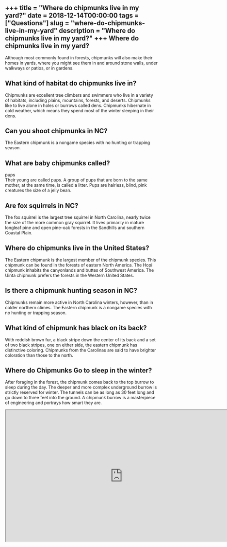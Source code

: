 +++
title = "Where do chipmunks live in my yard?"
date = 2018-12-14T00:00:00
tags = ["Questions"]
slug = "where-do-chipmunks-live-in-my-yard"
description = "Where do chipmunks live in my yard?"
+++
Where do chipmunks live in my yard?
-----------------------------------

Although most commonly found in forests, chipmunks will also make their homes in yards, where you might see them in and around stone walls, under walkways or patios, or in gardens.

What kind of habitat do chipmunks live in?
------------------------------------------

Chipmunks are excellent tree climbers and swimmers who live in a variety of habitats, including plains, mountains, forests, and deserts. Chipmunks like to live alone in holes or burrows called dens. Chipmunks hibernate in cold weather, which means they spend most of the winter sleeping in their dens.

Can you shoot chipmunks in NC?
------------------------------

The Eastern chipmunk is a nongame species with no hunting or trapping season.

What are baby chipmunks called?
-------------------------------

pups  
Their young are called pups. A group of pups that are born to the same mother, at the same time, is called a litter. Pups are hairless, blind, pink creatures the size of a jelly bean.

Are fox squirrels in NC?
------------------------

The fox squirrel is the largest tree squirrel in North Carolina, nearly twice the size of the more common gray squirrel. It lives primarily in mature longleaf pine and open pine-oak forests in the Sandhills and southern Coastal Plain.

Where do chipmunks live in the United States?
---------------------------------------------

The Eastern chipmunk is the largest member of the chipmunk species. This chipmunk can be found in the forests of eastern North America. The Hopi chipmunk inhabits the canyonlands and buttes of Southwest America. The Uinta chipmunk prefers the forests in the Western United States.

Is there a chipmunk hunting season in NC?
-----------------------------------------

Chipmunks remain more active in North Carolina winters, however, than in colder northern climes. The Eastern chipmunk is a nongame species with no hunting or trapping season.

What kind of chipmunk has black on its back?
--------------------------------------------

With reddish brown fur, a black stripe down the center of its back and a set of two black stripes, one on either side, the eastern chipmunk has distinctive coloring. Chipmunks from the Carolinas are said to have brighter coloration than those to the north.

Where do Chipmunks Go to sleep in the winter?
---------------------------------------------

After foraging in the forest, the chipmunk comes back to the top burrow to sleep during the day. The deeper and more complex underground burrow is strictly reserved for winter. The tunnels can be as long as 30 feet long and go down to three feet into the ground. A chipmunk burrow is a masterpiece of engineering and portrays how smart they are.

<iframe allow="accelerometer; autoplay; clipboard-write; encrypted-media; gyroscope; picture-in-picture" allowfullscreen="" class="__youtube_prefs__  epyt-is-override  no-lazyload" data-no-lazy="1" data-origheight="433" data-origwidth="770" data-skipgform_ajax_framebjll="" height="433" id="_ytid_55162" loading="lazy" src="https://www.youtube.com/embed/ta1aFtEq0no?enablejsapi=1&autoplay=0&cc_load_policy=0&cc_lang_pref=&iv_load_policy=1&loop=0&modestbranding=0&rel=1&fs=1&playsinline=0&autohide=2&theme=dark&color=red&controls=1&" title="YouTube player" width="770"></iframe>
